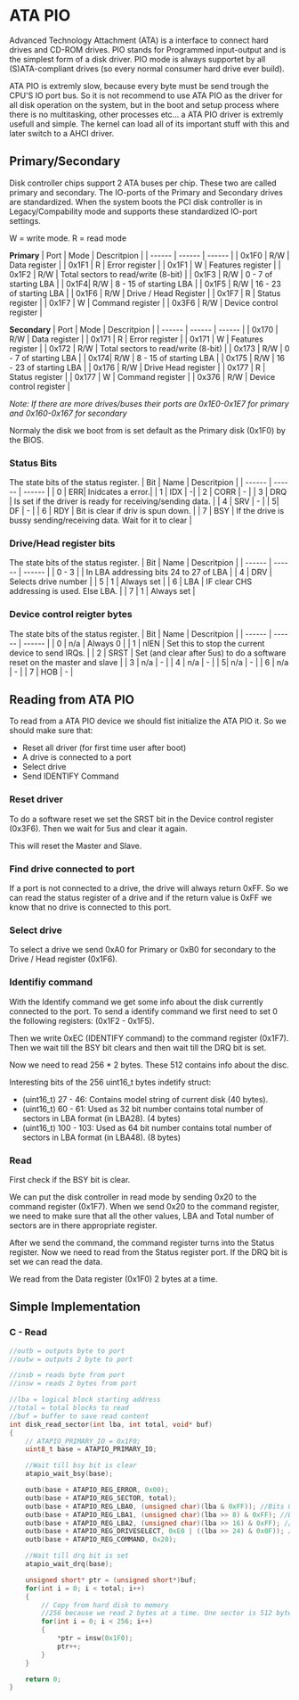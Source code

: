 # ATA PIO
Advanced Technology Attachment (ATA) is a interface to connect hard drives and CD-ROM drives. 
PIO stands for Programmed input-output and is the simplest form of a disk driver. PIO mode is always supportet by all (S)ATA-compliant drives (so every normal consumer hard drive ever build).

ATA PIO is extremly slow, because every byte must be send trough the CPU'S IO port bus. So it is not recommend to use ATA PIO as the driver for all disk operation on the system, but in the boot and setup process where there is no multitasking, other processes etc... a ATA PIO driver is extremly usefull and simple. The kernel can load all of its important stuff with this and later switch to a AHCI driver.


## Primary/Secondary
Disk controller chips support 2 ATA buses per chip. These two are called primary and secondary. 
The IO-ports of the Primary and Secondary drives are standardized. When the system boots the PCI disk controller is in Legacy/Compability mode and supports these standardized IO-port settings.

W = write mode. R = read mode

**Primary**
| Port  | Mode | Descritpion |
| ------ | ------ | ------ |
| 0x1F0 | R/W | Data register |
| 0x1F1 | R | Error register |
| 0x1F1 | W | Features register |
| 0x1F2 | R/W | Total sectors to read/write (8-bit) |
| 0x1F3 | R/W | 0 - 7 of starting LBA |
| 0x1F4| R/W | 8 - 15 of starting LBA  |
| 0x1F5 | R/W | 16 - 23 of starting LBA  |
| 0x1F6 | R/W | Drive / Head Register | 
| 0x1F7 | R | Status register | 
| 0x1F7 | W | Command register | 
| 0x3F6 | R/W | Device control register | 

**Secondary**
| Port  | Mode | Descritpion |
| ------ | ------ | ------ |
| 0x170 | R/W | Data register |
| 0x171 | R | Error register |
| 0x171 | W | Features register |
| 0x172 | R/W | Total sectors to read/write (8-bit) |
| 0x173 | R/W | 0 - 7 of starting LBA |
| 0x174| R/W | 8 - 15 of starting LBA  |
| 0x175 | R/W | 16 - 23 of starting LBA  |
| 0x176 | R/W | Drive Head register  | 
| 0x177 | R | Status register | 
| 0x177 | W | Command register | 
| 0x376 | R/W | Device control register | 

*Note: If there are more drives/buses their ports are 0x1E0-0x1E7 for primary and  0x160-0x167 for secondary*

Normaly the disk we boot from is set default as the Primary disk (0x1F0) by the BIOS.


### Status Bits
The state bits of the status register.
| Bit  | Name | Descritpion |
| ------ | ------ | ------ |
| 0 | ERR| Inidcates a error.|
| 1 | IDX | -|
| 2 | CORR | - |
| 3 | DRQ | Is set if the driver is ready for receiving/sending data. |
| 4 | SRV | - |
| 5| DF | - |
| 6 | RDY | Bit is clear if driv is spun down.  |
| 7 | BSY | If the drive is bussy sending/receiving data. Wait for it to clear | 


### Drive/Head register bits
The state bits of the status register.
| Bit  | Name | Descritpion |
| ------ | ------ | ------ |
| 0 - 3 | | In LBA addressing bits 24 to 27 of LBA |
| 4 | DRV | Selects drive number |
| 5 | 1 | Always set |
| 6 | LBA | IF clear CHS addressing is used. Else LBA. |
| 7 | 1 | Always set |



### Device control reigter bytes
The state bits of the status register.
| Bit  | Name | Descritpion |
| ------ | ------ | ------ |
| 0 | n/a | Always 0 |
| 1 | nIEN | Set this to stop the current device to send IRQs. |
| 2 | SRST | Set (and clear after 5us) to do a software reset on the master and slave |
| 3 | n/a | - |
| 4 | n/a | - |
| 5| n/a | - |
| 6 | n/a | - |
| 7 | HOB | - | 


## Reading from ATA PIO
To read from a ATA PIO device we should fist initialize the ATA PIO it. 
So we should make sure that:
- Reset all driver (for first time user after boot)
- A drive is connected to a port
- Select drive
- Send IDENTIFY Command


### Reset driver
To do a software reset we set the SRST bit in the Device control register (0x3F6). Then we wait for 5us and clear it again.


This will reset the Master and Slave.

### Find drive connected to port
If a port is not connected to a drive, the drive will always return 0xFF. So we can read the status register of a drive and if the return value is 0xFF we know that no drive is connected to this port.

### Select drive
To select a drive we send 0xA0 for Primary or 0xB0 for secondary to the Drive / Head register (0x1F6).

### Identifiy command
With the Identify command we get some info about the disk currently connected to the port. To send a identify command we first need to set 0 the following registers: (0x1F2 - 0x1F5). 


Then we write 0xEC (IDENTIFY command) to the command register (0x1F7). Then we wait till the BSY bit clears and then wait till the DRQ bit is set. 

Now we need to read 256 * 2 bytes. These 512 contains info about the disc.


Interesting bits of the 256 uint16_t bytes indetify struct:
- (uint16_t) 27 - 46: Contains model string of current disk (40 bytes).
- (uint16_t) 60 - 61: Used as 32 bit number contains total number of sectors in LBA format (in LBA28). (4 bytes)
- (uint16_t) 100 - 103: Used as 64 bit number contains total number of sectors in LBA format (in LBA48). (8 bytes)

### Read 
First check if the BSY bit is clear.


We can put the disk controller in read mode by sending 0x20 to the command register (0x1F7). When we send 0x20 to the command register, we need to make sure that all the other values, LBA and Total number of sectors are in there appropriate register.


After we send the command, the command register turns into the Status register. Now we need to read from the Status register port. If the DRQ bit is set we can read the data.


We read from the Data register (0x1F0) 2 bytes at a time.

## Simple Implementation

### C - Read
``` c
//outb = outputs byte to port
//outw = outputs 2 byte to port

//insb = reads byte from port
//insw = reads 2 bytes from port

//lba = logical block starting address
//total = total blocks to read
//buf = buffer to save read content
int disk_read_sector(int lba, int total, void* buf)
{
    // ATAPIO_PRIMARY_IO = 0x1F0; 
    uint8_t base = ATAPIO_PRIMARY_IO;

    //Wait till bsy bit is clear
    atapio_wait_bsy(base);

    outb(base + ATAPIO_REG_ERROR, 0x00);
    outb(base + ATAPIO_REG_SECTOR, total);
    outb(base + ATAPIO_REG_LBA0, (unsigned char)(lba & 0xFF)); //Bits 0 - 7 from address
    outb(base + ATAPIO_REG_LBA1, (unsigned char)(lba >> 8) & 0xFF); //Bits 8 - 15 from address
    outb(base + ATAPIO_REG_LBA2, (unsigned char)(lba >> 16) & 0xFF); //Bits 16- 23 from address
    outb(base + ATAPIO_REG_DRIVESELECT, 0xE0 | ((lba >> 24) & 0x0F)); //Bits 24- 27 from address, bits 28 - 31 are set to 1110
    outb(base + ATAPIO_REG_COMMAND, 0x20);

    //Wait till drq bit is set
    atapio_wait_drq(base);

    unsigned short* ptr = (unsigned short*)buf;
    for(int i = 0; i < total; i++)
    {
        // Copy from hard disk to memory
        //256 because we read 2 bytes at a time. One sector is 512 bytes so (256*2 = 512)
        for(int i = 0; i < 256; i++)
        {
            *ptr = insw(0x1F0);
            ptr++;
        }
    }

    return 0;
}
```